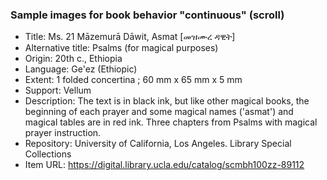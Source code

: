 ### Sample images for book behavior "continuous" (scroll)

- Title: Ms. 21 Māzemurā Dāwit, Asmat [መዝሙረ ዳዊት]
- Alternative title: Psalms (for magical purposes)
- Origin: 20th c., Ethiopia
- Language: Ge'ez (Ethiopic)
- Extent: 1 folded concertina ; 60 mm x 65 mm x 5 mm
- Support: Vellum
- Description: The text is in black ink, but like other magical books, the beginning of each prayer and some magical names ('asmat') and magical tables are in red ink. Three chapters from Psalms with magical prayer instruction.
- Repository: University of California, Los Angeles. Library Special Collections
- Item URL: https://digital.library.ucla.edu/catalog/scmbh100zz-89112
